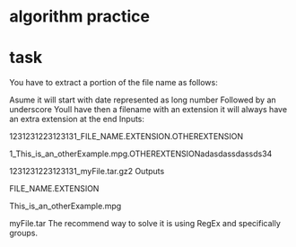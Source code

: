 # algorithm practice



# task 
You have to extract a portion of the file name as follows:

Asume it will start with date represented as long number
Followed by an underscore
Youll have then a filename with an extension
it will always have an extra extension at the end
Inputs:

1231231223123131_FILE_NAME.EXTENSION.OTHEREXTENSION

1_This_is_an_otherExample.mpg.OTHEREXTENSIONadasdassdassds34

1231231223123131_myFile.tar.gz2
Outputs

FILE_NAME.EXTENSION

This_is_an_otherExample.mpg

myFile.tar
The recommend way to solve it is using RegEx and specifically groups.
